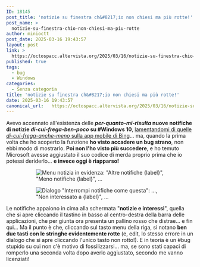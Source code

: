 ```yaml
---
ID: 18145
post_title: 'notizie su finestra ch&#8217;io non chiesi ma più rotte!'
post_name: >
  notizie-su-finestra-chio-non-chiesi-ma-piu-rotte
author: minioctt
post_date: 2025-03-16 19:43:57
layout: post
link: >
  https://octospacc.altervista.org/2025/03/16/notizie-su-finestra-chio-non-chiesi-ma-piu-rotte/
published: true
tags:
  - bug
  - Windows
categories:
  - Senza categoria
title: 'notizie su finestra ch&#8217;io non chiesi ma più rotte!'
date: 2025-03-16 19:43:57
canonical_url:   https://octospacc.altervista.org/2025/03/16/notizie-su-finestra-chio-non-chiesi-ma-piu-rotte/
---
```

<!-- wp:paragraph -->
<p>Avevo accennato all'esistenza delle <strong><em>per-quanto-mi-risulta</em> nuove notifiche di notizie <em>di-cui-frega-ben-poco</em> su #Windows 10</strong>, <a href="/microblog-mirror/2025/03/15/bingonotizie-ma-io-mica-chiesi/">lamentandomi di quelle <em>di-cui-frega-anche-meno</em> sulla app mobile di Bing</a>... ma, quando la prima volta che ho scoperto la funzione <strong>ho visto accadere un bug strano</strong>, non ebbi modo di mostrarlo. <strong>Poi non l'ho visto più succedere</strong>, e ho temuto Microsoft avesse aggiustato il suo codice di merda proprio prima che io potessi deriderlo... <strong>e invece oggi è riapparso!</strong></p>
<!-- /wp:paragraph -->

<!-- wp:gallery {"columns":1,"linkTo":"none"} -->
<figure class="wp-block-gallery has-nested-images columns-1 is-cropped"><!-- wp:image {"id":18146,"sizeSlug":"large","linkDestination":"none"} -->
<figure class="wp-block-image size-large"><img src="{{site.cdnurl}}/assets/uploads/2025/03/image-18-960x288.png" alt="Menu notizia in evidenza: &quot;Altre notifiche {label}&quot;, &quot;Meno notifiche {label}&quot;, ..." class="wp-image-18146"/></figure>
<!-- /wp:image -->

<!-- wp:image {"id":18151,"sizeSlug":"large","linkDestination":"none"} -->
<figure class="wp-block-image size-large"><img src="{{site.cdnurl}}/assets/uploads/2025/03/image-19-960x284.png" alt="Dialogo &quot;Interrompi notifiche come questa&quot;: ..., &quot;Non interessato a {label}&quot;, ..." class="wp-image-18151"/></figure>
<!-- /wp:image --></figure>
<!-- /wp:gallery -->

<!-- wp:paragraph -->
<p>Le notifiche appaiono in cima alla schermata "<strong>notizie e interessi</strong>", quella che si apre cliccando il tastino in basso al centro-destra della barra delle applicazioni, che per giunta ora presenta un pallino rosso che distrae... e fin qui... Ma il punto è che, cliccando sul tasto menu della riga, si notano <strong>ben due tasti con le stringhe evidentemente rotte</strong> (e, edit, lo stesso errore in un dialogo che si apre cliccando l'unico tasto non rotto!). E in teoria è un #bug stupido su cui non c'è motivo di fossilizzarsi... ma, se sono stati capaci di romperlo una seconda volta dopo averlo aggiustato, secondo me vanno licenziati!</p>
<!-- /wp:paragraph -->